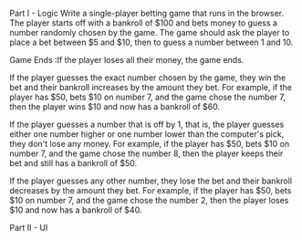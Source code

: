 Part I - Logic
Write a single-player betting game that runs in the browser. 
The player starts off with a bankroll of $100 and bets money to guess a number randomly chosen by the game.
The game should ask the player to place a bet between $5 and $10, then to guess a number between 1 and 10.

Game Ends :If the player loses all their money, the game ends.

If the player guesses the exact number chosen by the game, they win the bet and their bankroll increases by the amount they bet. For example, if the player has $50, bets $10 on number 7, and the game chose the number 7, then the player wins $10 and now has a bankroll of $60.

If the player guesses a number that is off by 1, that is, the player guesses either one number higher or one number lower than the computer's pick, they don't lose any money. For example, if the player has $50, bets $10 on number 7, and the game chose the number 8, then the player keeps their bet and still has a bankroll of $50.

If the player guesses any other number, they lose the bet and their bankroll decreases by the amount they bet. For example, if the player has $50, bets $10 on number 7, and the game chose the number 2, then the player loses $10 and now has a bankroll of $40.

Part II - UI

